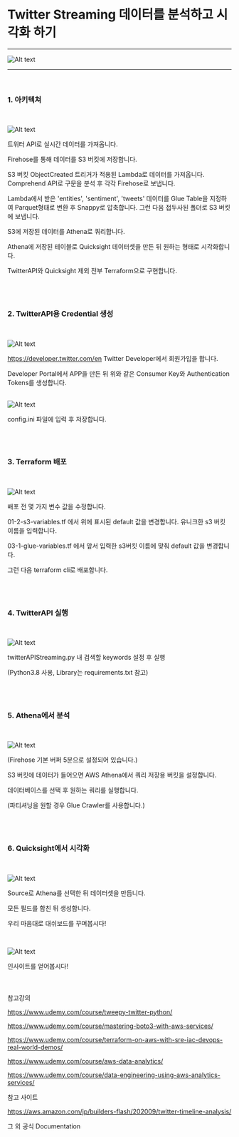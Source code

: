 Twitter Streaming 데이터를 분석하고 시각화 하기
=============
---
![Alt text](./images/quicksight.jpg)

---
<br/>

### 1. 아키텍쳐
   
   <br/>

   ![Alt text](./images/architecture.jpg)

   트위터 API로 실시간 데이터를 가져옵니다.

   Firehose를 통해 데이터를 S3 버킷에 저장합니다.

   S3 버킷 ObjectCreated 트리거가 적용된 Lambda로 데이터를 가져옵니다. Comprehend API로 구문을 분석 후 각각 Firehose로 보냅니다.

   Lambda에서 받은 'entities', 'sentiment', 'tweets' 데이터를 Glue Table을 지정하여
   Parquet형태로 변환 후 Snappy로 압축합니다. 그런 다음 접두사된 폴더로 S3 버킷에 보냅니다.

   S3에 저장된 데이터를 Athena로 쿼리합니다.

   Athena에 저장된 테이블로 Quicksight 데이터셋을 만든 뒤 원하는 형태로 시각화합니다.

   TwitterAPI와 Quicksight 제외 전부 Terraform으로 구현합니다.
<br/>
<br/>
<br/>
<br/> 

###  2. TwitterAPI용 Credential 생성
   <br/>
   
   ![Alt text](./images/twitter-developer-credentials.jpg)
<br/>
  
https://developer.twitter.com/en Twitter Developer에서 회원가입을 합니다.
  
  Developer Portal에서 APP을 만든 뒤 위와 같은 Consumer Key와 Authentication Tokens를 생성합니다.
<br/>
<br/>

  ![Alt text](./images/config_init.jpg)

config.ini 파일에 입력 후 저장합니다.
<br/>
<br/>
<br/>
<br/>

###  3. Terraform 배포
   <br/>
   
  ![Alt text](./images/terraform-s3-bucket-var.jpg)

  배포 전 몇 가지 변수 값을 수정합니다.
  
  01-2-s3-variables.tf 에서 위에 표시된 default 값을 변경합니다. 유니크한 s3 버킷 이름을 입력합니다.

  03-1-glue-variables.tf 에서 앞서 입력한 s3버킷 이름에 맞춰 default 값을 변경합니다. 

   그런 다음 terraform cli로 배포합니다.
<br/>
<br/>
<br/>
<br/>

###  4. TwitterAPI 실행
   <br/>
   
   ![Alt text](./images/twitterAPIStreaming.jpg)

   twitterAPIStreaming.py 내 검색할 keywords 설정 후 실행

   (Python3.8 사용, Library는 requirements.txt 참고)
<br/>
<br/>
<br/>
<br/>

###  5. Athena에서 분석
   <br/>
   
   ![Alt text](./images/athena.jpg)

  (Firehose 기본 버퍼 5분으로 설정되어 있습니다.)

  S3 버킷에 데이터가 들어오면 AWS Athena에서 쿼리 저장용 버킷을 설정합니다.

  데이터베이스를 선택 후 원하는 쿼리를 실행합니다.

  (파티셔닝을 원할 경우 Glue Crawler를 사용합니다.)
<br/>
<br/>
<br/>
<br/>

###  6. Quicksight에서 시각화
   <br/>
   
   ![Alt text](./images/quicksight2.jpg)

   Source로 Athena를 선택한 뒤 데이터셋을 만듭니다.

   모든 필드를 합친 뒤 생성합니다.

   우리 마음대로 대쉬보드를 꾸며봅시다!

<br/>

   ![Alt text](./images/quicksight.jpg)

인사이트를 얻어봅시다!
<br/>
<br/>
<br/>
<br/>
참고강의

https://www.udemy.com/course/tweepy-twitter-python/

https://www.udemy.com/course/mastering-boto3-with-aws-services/

https://www.udemy.com/course/terraform-on-aws-with-sre-iac-devops-real-world-demos/

https://www.udemy.com/course/aws-data-analytics/

https://www.udemy.com/course/data-engineering-using-aws-analytics-services/

참고 사이트  
  
https://aws.amazon.com/jp/builders-flash/202009/twitter-timeline-analysis/

그 외 공식 Documentation